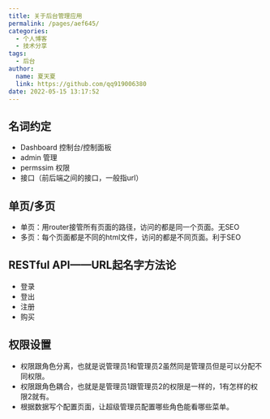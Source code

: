```yaml
---
title: 关于后台管理应用
permalink: /pages/aef645/
categories: 
  - 个人博客
  - 技术分享
tags: 
  - 后台
author: 
  name: 夏天夏
  link: https://github.com/qq919006380
date: 2022-05-15 13:17:52
---
```

## 名词约定
- Dashboard 控制台/控制面板
- admin 管理
- permssim 权限
- 接口（前后端之间的接口，一般指url）

## 单页/多页
- 单页：用router接管所有页面的路径，访问的都是同一个页面。无SEO
- 多页：每个页面都是不同的html文件，访问的都是不同页面。利于SEO

## RESTful API——URL起名字方法论
- 登录
- 登出
- 注册
- 购买

## 权限设置

- 权限跟角色分离，也就是说管理员1和管理员2虽然同是管理员但是可以分配不同权限。
- 权限跟角色耦合，也就是是管理员1跟管理员2的权限是一样的，1有怎样的权限2就有。
- 根据数据写个配置页面，让超级管理员配置哪些角色能看哪些菜单。

